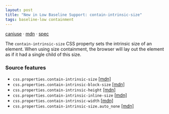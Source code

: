 ```yaml
---
layout: post
title: "New in Low Baseline Support: contain-intrinsic-size"
tags: baseline-low containment
---
```


[caniuse](https://caniuse.com/?search=contain-intrinsic-size) · [mdn](https://developer.mozilla.org/en-US/search?q=contain-intrinsic-size) · [spec](https://drafts.csswg.org/css-sizing-4/#intrinsic-size-override)

The `contain-intrinsic-size` CSS property sets the intrinsic size of an element. When using size containment, the browser will lay out the element as if it had a single child of this size.

### Source features

- ``css.properties.contain-intrinsic-size`` [[mdn]](https://developer.mozilla.org/en-US/search?q=css.properties.contain-intrinsic-size)
- ``css.properties.contain-intrinsic-block-size`` [[mdn]](https://developer.mozilla.org/en-US/search?q=css.properties.contain-intrinsic-block-size)
- ``css.properties.contain-intrinsic-height`` [[mdn]](https://developer.mozilla.org/en-US/search?q=css.properties.contain-intrinsic-height)
- ``css.properties.contain-intrinsic-inline-size`` [[mdn]](https://developer.mozilla.org/en-US/search?q=css.properties.contain-intrinsic-inline-size)
- ``css.properties.contain-intrinsic-width`` [[mdn]](https://developer.mozilla.org/en-US/search?q=css.properties.contain-intrinsic-width)
- ``css.properties.contain-intrinsic-size.auto_none`` [[mdn]](https://developer.mozilla.org/en-US/search?q=css.properties.contain-intrinsic-size.auto_none)

